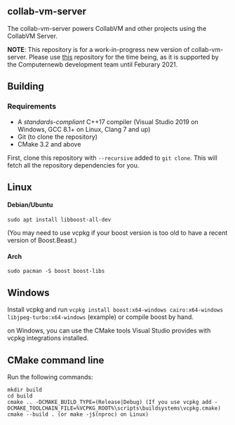 ## collab-vm-server

The collab-vm-server powers CollabVM and other projects using the CollabVM Server.

**NOTE**: This repository is for a work-in-progress new version of collab-vm-server. Please use [this](https://github.com/computernewb/collab-vm-server) repository for the time being,
as it is supported by the Computernewb development team until Feburary 2021.


## Building

### Requirements
 - A *standards-compliant* C++17 compiler (Visual Studio 2019 on Windows, GCC 8.1+ on Linux, Clang 7 and up)
 - Git (to clone the repository)
 - CMake 3.2 and above

First, clone this repository with `--recursive` added to `git clone`. This will fetch all the repository dependencies for you.

## Linux

<!-- I really need to update these... -->
#### Debian/Ubuntu
`sudo apt install libboost-all-dev`

(You may need to use vcpkg if your boost version is too old to have a recent version of Boost.Beast.)

#### Arch
`sudo pacman -S boost boost-libs`

## Windows

Install vcpkg and run `vcpkg install boost:x64-windows cairo:x64-windows libjpeg-turbo:x64-windows` (example) or compile boost by hand.

on Windows, you can use the CMake tools Visual Studio provides with vcpkg integrations installed.


## CMake command line
Run the following commands:

```
mkdir build
cd build
cmake .. -DCMAKE_BUILD_TYPE=(Release|Debug) (If you use vcpkg add -DCMAKE_TOOLCHAIN_FILE=%VCPKG_ROOT%\scripts\buildsystems\vcpkg.cmake)
cmake --build . (or make -j$(nproc) on Linux)
```
